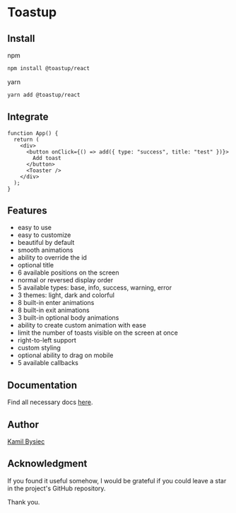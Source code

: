 # Toastup

## Install

npm

```bash
npm install @toastup/react
```

yarn

```bash
yarn add @toastup/react
```

## Integrate

```tsx
function App() {
  return (
    <div>
      <button onClick={() => add({ type: "success", title: "test" })}>
        Add toast
      </button>
      <Toaster />
    </div>
  );
}
```

## Features
- easy to use
- easy to customize
- beautiful by default
- smooth animations
- ability to override the id
- optional title
- 6 available positions on the screen
- normal or reversed display order
- 5 available types: base, info, success, warning, error
- 3 themes: light, dark and colorful
- 8 built-in enter animations
- 8 built-in exit animations
- 3 built-in optional body animations
- ability to create custom animation with ease
- limit the number of toasts visible on the screen at once
- right-to-left support
- custom styling
- optional ability to drag on mobile
- 5 available callbacks

## Documentation

Find all necessary docs [here]().

## Author

[Kamil Bysiec](https://github.com/kbysiec)

## Acknowledgment

If you found it useful somehow, I would be grateful if you could leave a star in the project's GitHub repository.

Thank you.
